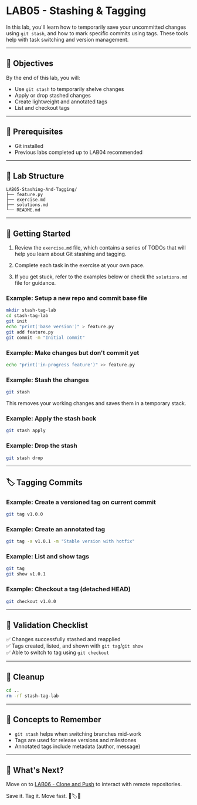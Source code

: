 # LAB05 - Stashing & Tagging

In this lab, you'll learn how to temporarily save your uncommitted changes using `git stash`, and how to mark specific commits using tags. These tools help with task switching and version management.

---

## 🎯 Objectives

By the end of this lab, you will:
- Use `git stash` to temporarily shelve changes
- Apply or drop stashed changes
- Create lightweight and annotated tags
- List and checkout tags

---

## 🧰 Prerequisites

- Git installed
- Previous labs completed up to LAB04 recommended

---

## 📁 Lab Structure

```
LAB05-Stashing-And-Tagging/
├── feature.py
├── exercise.md
├── solutions.md
└── README.md
```

---

## 🚀 Getting Started

1. Review the `exercise.md` file, which contains a series of TODOs that will help you learn about Git stashing and tagging.

2. Complete each task in the exercise at your own pace.

3. If you get stuck, refer to the examples below or check the `solutions.md` file for guidance.

### Example: Setup a new repo and commit base file

```bash
mkdir stash-tag-lab
cd stash-tag-lab
git init
echo "print('base version')" > feature.py
git add feature.py
git commit -m "Initial commit"
```

### Example: Make changes but don't commit yet

```bash
echo "print('in-progress feature')" >> feature.py
```

### Example: Stash the changes

```bash
git stash
```
This removes your working changes and saves them in a temporary stack.

### Example: Apply the stash back

```bash
git stash apply
```

### Example: Drop the stash

```bash
git stash drop
```

---

## 🏷️ Tagging Commits

### Example: Create a versioned tag on current commit

```bash
git tag v1.0.0
```

### Example: Create an annotated tag

```bash
git tag -a v1.0.1 -m "Stable version with hotfix"
```

### Example: List and show tags

```bash
git tag
git show v1.0.1
```

### Example: Checkout a tag (detached HEAD)

```bash
git checkout v1.0.0
```

---

## 🧪 Validation Checklist

✅ Changes successfully stashed and reapplied  
✅ Tags created, listed, and shown with `git tag`/`git show`  
✅ Able to switch to tag using `git checkout`

---

## 🧹 Cleanup
```bash
cd ..
rm -rf stash-tag-lab
```

---

## 🧠 Concepts to Remember
- `git stash` helps when switching branches mid-work
- Tags are used for release versions and milestones
- Annotated tags include metadata (author, message)

---

## 💬 What's Next?
Move on to [LAB06 - Clone and Push](../LAB06-Clone-And-Push/) to interact with remote repositories.

Save it. Tag it. Move fast. 🧳🏷️🔁